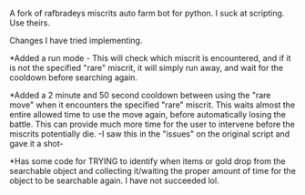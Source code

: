 A fork of rafbradeys miscrits auto farm bot for python. I suck at scripting. Use theirs.

Changes I have tried implementing.

*Added a run mode - This will check which miscrit is encountered, and if it is not the specified "rare" miscrit, it will simply run away, and wait for the cooldown before searching again.

*Added a 2 minute and 50 second cooldown between using the "rare move" when it encounters the specified "rare" miscrit. This waits almost the entire allowed time to use the move again, before automatically losing the battle. This can provide much more time for the user to intervene before the miscrits potentially die. -I saw this in the "issues" on the original script and gave it a shot-

*Has some code for TRYING to identify when items or gold drop from the searchable object and collecting it/waiting the proper amount of time for the object to be searchable again. I have not succeeded lol.
